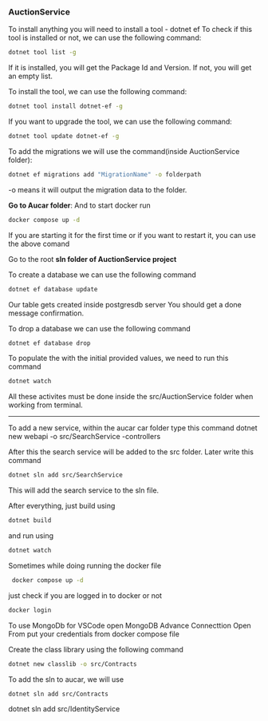 ### AuctionService

To install anything you will need to install a tool - dotnet ef
To check if this tool is installed or not, we can use the following command:
```bash
dotnet tool list -g
```

If it is installed, you will get the Package Id and Version. If not, you will get an empty list.

To install the tool, we can use the following command:
```bash
dotnet tool install dotnet-ef -g
```

If you want to upgrade the tool, we can use the following command:
```bash
dotnet tool update dotnet-ef -g
```

To add the migrations we will use the command(inside AuctionService folder):
```bash
dotnet ef migrations add "MigrationName" -o folderpath
```
-o means it will output the migration data to the folder.

**Go to Aucar folder**:
And to start docker run
```bash
docker compose up -d
```

If you are starting it for the first time or if you want to restart it, you can use the above comand

Go to the root **sln folder of AuctionService project**

To create a database we can use the following command
```bash
dotnet ef database update
```
Our table gets created inside postgresdb server
You should get a done message confirmation. 
 


To drop a database we can use the following command
```bash
dotnet ef database drop
```

To populate the with the initial provided values, we need to run this command
```bash
dotnet watch
```

All these activites must be done inside the src/AuctionService folder when working from terminal. 


--------------------
To add a new service, within the aucar car folder type this command
 dotnet new webapi -o src/SearchService -controllers

After this the search service will be added to the src folder. 
Later write this command

```bash
dotnet sln add src/SearchService
```

This will add the search service to the sln file.

After everything, just build using
```bash
dotnet build
```

and run using
```bash
dotnet watch
```

Sometimes while doing running the docker file 
```bash
 docker compose up -d
``` 

just check if you are logged in to docker or not

```bash
docker login
```

To use MongoDb for VSCode 
open MongoDB
Advance Connecttion
Open From 
put your credentials from docker compose file

Create the class library using the following command
```bash
dotnet new classlib -o src/Contracts
```

To add the sln to aucar, we will use 
```bash
dotnet sln add src/Contracts
```


dotnet sln add src/IdentityService